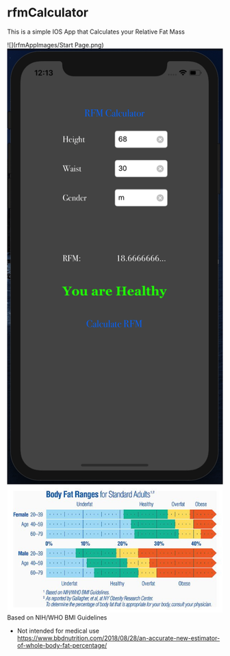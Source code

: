 # rfmCalculator
This is a simple IOS App that Calculates your Relative Fat Mass


![](rfmAppImages/Start Page.png)
![](rfmAppImages/Calculate.png)
![](rfmAppImages/BFR.jpg)
Based on NIH/WHO BMI Guidelines
* Not intended for medical use
https://www.bbdnutrition.com/2018/08/28/an-accurate-new-estimator-of-whole-body-fat-percentage/
